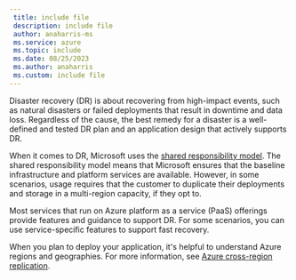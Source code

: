 ```yaml
---
 title: include file
 description: include file
 author: anaharris-ms
 ms.service: azure
 ms.topic: include
 ms.date: 08/25/2023
 ms.author: anaharris
 ms.custom: include file
---
```



Disaster recovery (DR) is about recovering from high-impact events, such as natural disasters or failed deployments that result in downtime and data loss. Regardless of the cause, the best remedy for a disaster is a well-defined and tested DR plan and an application design that actively supports DR.  

When it comes to DR, Microsoft uses the [shared responsibility model](../business-continuity-management-program.md#shared-responsibility-model). The shared responsibility model means that Microsoft ensures that the baseline infrastructure and platform services are available. However, in some scenarios, usage requires that the customer to duplicate their deployments and storage in a multi-region capacity, if they opt to. 

Most services that run on Azure platform as a service (PaaS) offerings provide features and guidance to support DR. For some scenarios, you can use service-specific features to support fast recovery.

When you plan to deploy your application, it's helpful to understand Azure regions and geographies. For more information, see [Azure cross-region replication](../cross-region-replication-azure.md).


